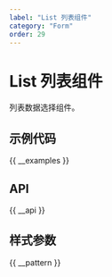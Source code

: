 ```yaml
---
label: "List 列表组件"
category: "Form"
order: 29
---
```


# List 列表组件

列表数据选择组件。

## 示例代码

{{ __examples }}

## API

{{ __api }}

## 样式参数

{{ __pattern }}
